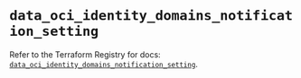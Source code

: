 # `data_oci_identity_domains_notification_setting`

Refer to the Terraform Registry for docs: [`data_oci_identity_domains_notification_setting`](https://registry.terraform.io/providers/oracle/oci/7.19.0/docs/data-sources/identity_domains_notification_setting).
